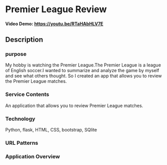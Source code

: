 # Premier League Review
#### Video Demo: https://youtu.be/RTaHAbHLV7E
## Description
### purpose
My hobby is watching the Premier League.The Premier League is a league of English soccer.I wanted to summarize and analyze the game by myself and see what others thought. So I created an app that allows you to review the Premier League matches.
### Service Contents
An application that allows you to review Premier League matches.
### Technology
Python, flask, HTML, CSS, bootstrap, SQlite
### URL Patterns

### Application Overview
